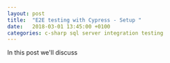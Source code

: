 ```yaml
---
layout: post
title:  "E2E testing with Cypress - Setup "
date:   2018-03-01 13:45:00 +0100
categories: c-sharp sql server integration testing
---
```


In this post we'll discuss 